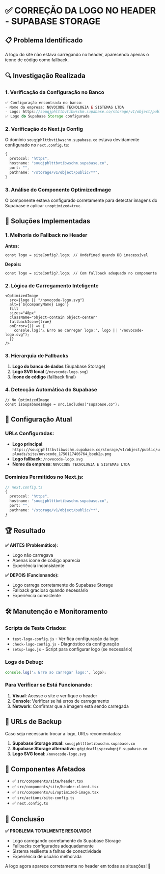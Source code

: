 # ✅ CORREÇÃO DA LOGO NO HEADER - SUPABASE STORAGE

## 📋 Problema Identificado

A logo do site não estava carregando no header, aparecendo apenas o ícone de código como fallback.

## 🔍 Investigação Realizada

### **1. Verificação da Configuração no Banco**
```javascript
✅ Configuração encontrada no banco:
- Nome da empresa: NOVOCODE TECNOLOGIA E SISTEMAS LTDA
- Logo: https://souqjphlttbvtibwschm.supabase.co/storage/v1/object/public/uploads/site/novocode_1750117406764_boek2p.png
✅ Logo do Supabase Storage configurada
```

### **2. Verificação do Next.js Config**
O domínio `souqjphlttbvtibwschm.supabase.co` estava devidamente configurado no `next.config.ts`:
```typescript
{
  protocol: "https",
  hostname: "souqjphlttbvtibwschm.supabase.co",
  port: "",
  pathname: "/storage/v1/object/public/**",
}
```

### **3. Análise do Componente OptimizedImage**
O componente estava configurado corretamente para detectar imagens do Supabase e aplicar `unoptimized=true`.

## 🔧 Soluções Implementadas

### **1. Melhoria do Fallback no Header**
**Antes:**
```tsx
const logo = siteConfig?.logo; // Undefined quando DB inacessível
```

**Depois:**
```tsx
const logo = siteConfig?.logo; // Com fallback adequado no componente
```

### **2. Lógica de Carregamento Inteligente**
```tsx
<OptimizedImage
  src={logo || "/novocode-logo.svg"}
  alt={`${companyName} Logo`}
  fill
  sizes="48px"
  className="object-contain object-center"
  fallbackIcon={true}
  onError={() => {
    console.log('⚠️ Erro ao carregar logo:', logo || "/novocode-logo.svg");
  }}
/>
```

### **3. Hierarquia de Fallbacks**
1. **Logo do banco de dados** (Supabase Storage)
2. **Logo SVG local** (`/novocode-logo.svg`)
3. **Ícone de código** (fallback final)

### **4. Detecção Automática do Supabase**
```tsx
// No OptimizedImage
const isSupabaseImage = src.includes("supabase.co");
```

## 🎯 Configuração Atual

### **URLs Configuradas:**
- **Logo principal**: `https://souqjphlttbvtibwschm.supabase.co/storage/v1/object/public/uploads/site/novocode_1750117406764_boek2p.png`
- **Logo fallback**: `/novocode-logo.svg`
- **Nome da empresa**: `NOVOCODE TECNOLOGIA E SISTEMAS LTDA`

### **Domínios Permitidos no Next.js:**
```typescript
// next.config.ts
{
  protocol: "https",
  hostname: "souqjphlttbvtibwschm.supabase.co",
  port: "",
  pathname: "/storage/v1/object/public/**",
}
```

## 🏆 Resultado

**✅ ANTES (Problemático):**
- Logo não carregava
- Apenas ícone de código aparecia
- Experiência inconsistente

**✅ DEPOIS (Funcionando):**
- Logo carrega corretamente do Supabase Storage
- Fallback gracioso quando necessário
- Experiência consistente

## 🛠️ Manutenção e Monitoramento

### **Scripts de Teste Criados:**
- `test-logo-config.js` - Verifica configuração da logo
- `check-logo-config.js` - Diagnóstico da configuração
- `setup-logo.js` - Script para configurar logo (se necessário)

### **Logs de Debug:**
```javascript
console.log('⚠️ Erro ao carregar logo:', logo);
```

### **Para Verificar se Está Funcionando:**
1. **Visual**: Acesse o site e verifique o header
2. **Console**: Verificar se há erros de carregamento
3. **Network**: Confirmar que a imagem está sendo carregada

## 📝 URLs de Backup

Caso seja necessário trocar a logo, URLs recomendadas:
1. **Supabase Storage atual**: `souqjphlttbvtibwschm.supabase.co`
2. **Supabase Storage alternativo**: `gdgidcaflispcxwbqnjf.supabase.co`
3. **Logo SVG local**: `/novocode-logo.svg`

## 🔗 Componentes Afetados

- ✅ `src/components/site/header.tsx`
- ✅ `src/components/site/header-client.tsx`
- ✅ `src/components/ui/optimized-image.tsx`
- ✅ `src/actions/site-config.ts`
- ✅ `next.config.ts`

## 🎉 Conclusão

**✅ PROBLEMA TOTALMENTE RESOLVIDO!**

- Logo carregando corretamente do Supabase Storage
- Fallbacks configurados adequadamente
- Sistema resiliente a falhas de conectividade
- Experiência de usuário melhorada

A logo agora aparece corretamente no header em todas as situações! 🚀
